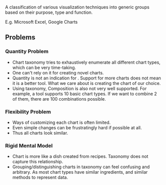 A classification of various visualization techniques into generic groups based on their purpose, type and function.

E.g. Microsoft Excel, Google Charts
## Problems

### Quantity Problem
- Chart taxonomy tries to exhaustively enumerate all different chart types, which can be very time-taking.
- One can't rely on it for creating novel charts.
- Quantity is not an indication for . Support for more charts does not mean it is a better tool. What we care about is creating the chart of our choice.
- Using taxonomy, Composition is also not very well supported. For example, a tool supports 10 basic chart types. If we want to combine 2 of them, there are 100 combinations possible.

### Flexibility Problem
- Ways of customizing each chart is often limited.
- Even simple changes can be frustratingly hard if possible at all.
- Thus all charts look similar.

### Rigid Mental Model
- Chart is more like a dish created from recipes. Taxonomy does not capture this relationship.
- Grouping/distinguishing charts in taxonomy can feel confusing and arbitrary. As most chart types have similar ingredients, and similar methods to represent data.







